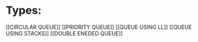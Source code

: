 # Types:
[[CIRCULAR QUEUE]]
[[PRIORITY QUEUE]]
[[QUEUE USING LL]]
[[QUEUE USING STACKS]]
[[DOUBLE ENEDED QUEUE]]